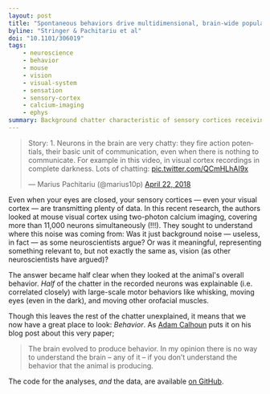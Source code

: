 ```yaml
---
layout: post
title: "Spontaneous behaviors drive multidimensional, brain-wide population activity"
byline: "Stringer & Pachitariu et al"
doi: "10.1101/306019"
tags:
    - neuroscience
    - behavior
    - mouse
    - vision
    - visual-system
    - sensation
    - sensory-cortex
    - calcium-imaging
    - ephys
summary: Background chatter characteristic of sensory cortices receiving not sensory inputs can likely be explained by the neural expression of the simultaneous occurrence of behaviors.
---
```


<blockquote class="twitter-tweet" data-lang="en"><p lang="en" dir="ltr">Story: 1. Neurons in the brain are very chatty: they fire action potentials, their basic unit of communication, even when there is nothing to communicate. For example in this video, in visual cortex recordings in complete darkness. Lots of chatting: <a href="https://t.co/QCmHLhAI9x">pic.twitter.com/QCmHLhAI9x</a></p>&mdash; Marius Pachitariu (@marius10p) <a href="https://twitter.com/marius10p/status/988069221941874688?ref_src=twsrc%5Etfw">April 22, 2018</a></blockquote>
<script async src="https://platform.twitter.com/widgets.js" charset="utf-8"></script>


Even when your eyes are closed, your sensory cortices — even your visual cortex — are transmitting plenty of data. In this recent research, the authors looked at mouse visual cortex using two-photon calcium imaging, covering more than 11,000 neurons simultaneously (!!!). They sought to understand where this noise was coming from: Was it just background noise — useless, in fact — as some neuroscientists argue? Or was it meaningful, representing something relevant to, but not exactly the same as, vision (as other neuroscientists have argued)?

The answer became half clear when they looked at the animal's overall behavior. _Half_ of the chatter in the recorded neurons was explainable (i.e. correlated closely) with large-scale motor behaviors like whisking, moving eyes (even in the dark), and moving other orofacial muscles.

Though this leaves the rest of the chatter unexplained, it means that we now have a great place to look: _Behavior_. As [Adam Calhoun](https://twitter.com/neuroecology) puts it on his blog post about this very paper;

> The brain evolved to produce behavior. In my opinion there is no way to understand the brain – any of it – if you don’t understand the behavior that the animal is producing.

The code for the analyses, _and_ the data, are available [on GitHub](https://github.com/MouseLand/stringer-pachitariu-et-al-2018a).

